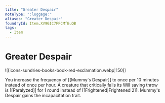 ```yaml
---
title: "Greater Despair"
noteType: ":luggage:"
aliases: "Greater Despair"
foundryId: Item.XV9GIC7FFCMfBuQB
tags:
  - Item
---
```


# Greater Despair
![[icons-sundries-books-book-red-exclamation.webp|150]]

You increase the frequency of [[Mummy's Despair]] to once per 10 minutes instead of once per hour. A creature that critically fails its Will saving throw is [[Paralyzed]] for 1 round instead of [[Frightened|Frightened 2]]. Mummy's Despair gains the incapacitation trait.
